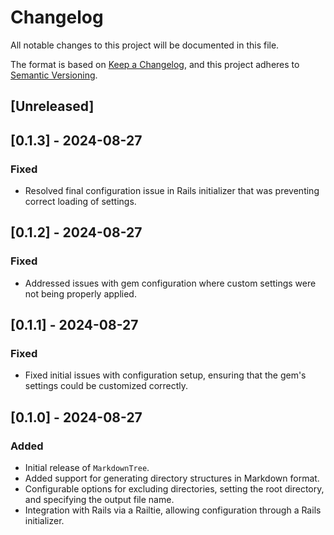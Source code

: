 # Changelog

All notable changes to this project will be documented in this file.

The format is based on [Keep a Changelog](https://keepachangelog.com/en/1.0.0/), and this project adheres to [Semantic Versioning](https://semver.org/).

## [Unreleased]

## [0.1.3] - 2024-08-27

### Fixed
- Resolved final configuration issue in Rails initializer that was preventing correct loading of settings.

## [0.1.2] - 2024-08-27

### Fixed
- Addressed issues with gem configuration where custom settings were not being properly applied.

## [0.1.1] - 2024-08-27

### Fixed
- Fixed initial issues with configuration setup, ensuring that the gem's settings could be customized correctly.

## [0.1.0] - 2024-08-27

### Added
- Initial release of `MarkdownTree`.
- Added support for generating directory structures in Markdown format.
- Configurable options for excluding directories, setting the root directory, and specifying the output file name.
- Integration with Rails via a Railtie, allowing configuration through a Rails initializer.
